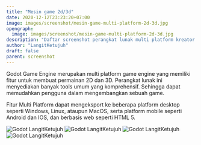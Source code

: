 ```yaml
---
title: "Mesin game 2d/3d"
date: 2020-12-12T23:23:20+07:00
image: images/screenshot/mesin-game-multi-platform-2d-3d.jpg
opengraph:
  image: images/screenshot/mesin-game-multi-platform-2d-3d.jpg
description: "Daftar screenshot perangkat lunak multi platform kreator 2d/3d mesin game"
author: "LangitKetujuh"
draft: false
parent: screenshot
---
```


Godot Game Engine merupakan multi platform game engine yang memiliki fitur untuk membuat permainan 2D dan 3D. Perangkat lunak ini menyediakan banyak tools umum yang komprehensif. Sehingga dapat memudahkan pengguna dalam mengembangkan sebuah game.

Fitur Multi Platform dapat mengeksport ke beberapa platform desktop seperti Windows, Linux, ataupun MacOS, serta platform mobile seperti Android dan IOS, dan berbasis web seperti HTML 5.

![Godot LangitKetujuh](/images/screenshot/godot-langitketujuh-id-1.webp)
![Godot LangitKetujuh](/images/screenshot/godot-langitketujuh-id-2.webp)
![Godot LangitKetujuh](/images/screenshot/godot-langitketujuh-id-3.webp)
![Godot LangitKetujuh](/images/screenshot/godot-langitketujuh-id-4.webp)
